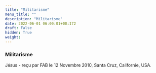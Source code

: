 ```yaml
---
title: "Militarisme"
menu_title: ""
description: "Militarisme"
date: 2022-06-01 06:00:01+00:172
draft: False
hidden: True
weight:
---
```

### Militarisme

Jésus - reçu par FAB le 12 Novembre 2010, Santa Cruz, Californie, USA.




